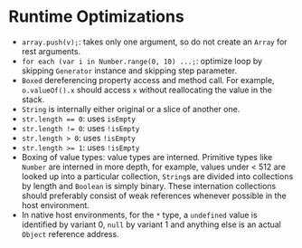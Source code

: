 # Runtime Optimizations

- `array.push(v);`: takes only one argument, so do not create an `Array` for rest arguments.
- `for each (var i in Number.range(0, 10) ...;`: optimize loop by skipping `Generator` instance and skipping step parameter.
- `Boxed` dereferencing property access and method call. For example, `o.valueOf().x` should access `x` without reallocating the value in the stack.
- `String` is internally either original or a slice of another one.
- `str.length == 0`: uses `isEmpty`
- `str.length != 0`: uses `!isEmpty`
- `str.length > 0`: uses `!isEmpty`
- `str.length >= 1`: uses `!isEmpty`
- Boxing of value types: value types are interned. Primitive types like `Number` are interned in more depth, for example, values under < 512 are looked up into a particular collection, `String`s are divided into collections by length and `Boolean` is simply binary. These internation collections should preferably consist of weak references whenever possible in the host environment.
- In native host environments, for the `*` type, a `undefined` value is identified by variant 0, `null` by variant 1 and anything else is an actual `Object` reference address.